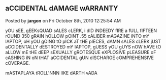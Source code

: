 ## aCCIDENTAL dAMAGE wARRANTY
Posted by **jargon** on Fri October 8th, 2010 12:25:54 AM

yOU sEE, gEEKsQUAD sALES cLERK, i dID iNDEEDY fIRE a fULL fIFTEEN rOUND 350
gRAIN hOLLOW pOINT .55 cALIBER mAGAZINE iNTO mY lAPTOP, oH yOU gOING tO pICK aT
tHE pIECES, dAMN sALES cLERK jUST aCCIDENTALLY dESTROYED mY lAPTOP, gUESS yOU
gUYS nOW hAVE tO aLLOW mE tHE dEEP sEXUALLY gROTESQUE eXPLOSIVE pLEASURE oF
cASHING iN oN tHAT aCCIDENTAL gUN dISCHARGE cOMPREHENSIVE cOVERAGE.

mASTAPLAYA tROLL'NNN lIKE dARTH vADA
